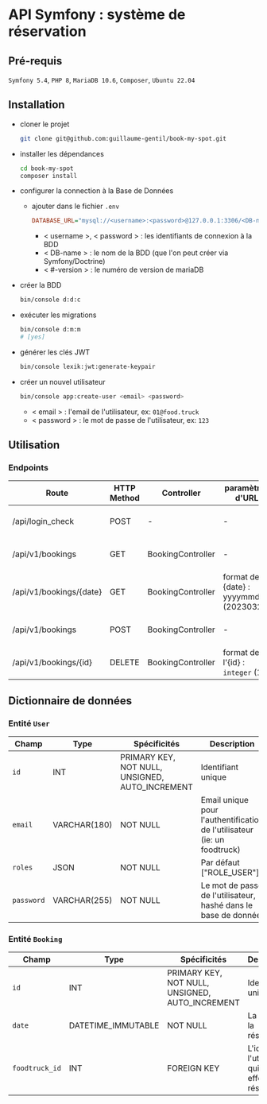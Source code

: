 # API Symfony : système de réservation

## Pré-requis

`Symfony 5.4`, `PHP 8`, `MariaDB 10.6`, `Composer`, `Ubuntu 22.04`

## Installation

- cloner le projet
  ```sh
  git clone git@github.com:guillaume-gentil/book-my-spot.git
  ```

- installer les dépendances
  ```sh
  cd book-my-spot
  composer install
  ```

- configurer la connection à la Base de Données
  - ajouter dans le fichier `.env`
    ```ini
    DATABASE_URL="mysql://<username>:<password>@127.0.0.1:3306/<DB-name>?serverVersion=mariadb-<#-version>"
    ```
    - < username >, < password > : les identifiants de connexion à la BDD
    - < DB-name > : le nom de la BDD (que l'on peut créer via Symfony/Doctrine)
    - < #-version > : le numéro de version de mariaDB

- créer la BDD
  ```sh
  bin/console d:d:c
  ```

- exécuter les migrations
  ```sh
  bin/console d:m:m
  # [yes]
  ```

- générer les clés JWT
  ```sh
  bin/console lexik:jwt:generate-keypair
  ```

- créer un nouvel utilisateur
  ```sh
  bin/console app:create-user <email> <password>
  ```
  - < email > : l'email de l'utilisateur, ex: `01@food.truck`
  - < password > : le mot de passe de l'utilisateur, ex: `123`

## Utilisation

### Endpoints

| Route | HTTP Method | Controller | paramètres d'URL | Body (JSON) | Auth (Bearer) |
|---|---|---|---|---|---|
| /api/login_check | POST | - | - | {"username": "01@food.truck", "password":"123"} | - |
| /api/v1/bookings | GET | BookingController | - | - | Bearer Token (JWT) |
| /api/v1/bookings/{date} | GET | BookingController | format de la {date} : yyyymmdd (20230327) | - | Bearer Token (JWT) |
| /api/v1/bookings | POST | BookingController | - | {"date": "20230407"} | Bearer Token (JWT) |
| /api/v1/bookings/{id} | DELETE | BookingController | format de l'{id} : `integer` (1) | - | Bearer Token (JWT) |


## Dictionnaire de données

### Entité `User`

| Champ | Type | Spécificités | Description |
|---|---|---|---|
| `id` | INT | PRIMARY KEY, NOT NULL, UNSIGNED, AUTO_INCREMENT | Identifiant unique |
| `email` | VARCHAR(180) | NOT NULL | Email unique pour l'authentification de l'utilisateur (ie: un foodtruck) |
| `roles` | JSON | NOT NULL | Par défaut ["ROLE_USER"] |
| `password` | VARCHAR(255) | NOT NULL | Le mot de passe de l'utilisateur, hashé dans le base de donnée |

### Entité `Booking`

| Champ | Type | Spécificités | Description |
|---|---|---|---|
| `id` | INT | PRIMARY KEY, NOT NULL, UNSIGNED, AUTO_INCREMENT | Identifiant unique |
| `date` | DATETIME_IMMUTABLE | NOT NULL | La date de la réservation |
| `foodtruck_id` | INT | FOREIGN KEY | L'id de l'utilisateur qui a effectué la réservation |
